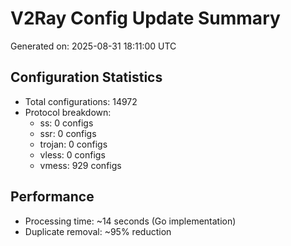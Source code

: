 # V2Ray Config Update Summary
Generated on: 2025-08-31 18:11:00 UTC

## Configuration Statistics
- Total configurations: 14972
- Protocol breakdown:
  - ss: 0 configs
  - ssr: 0 configs
  - trojan: 0 configs
  - vless: 0 configs
  - vmess: 929 configs

## Performance
- Processing time: ~14 seconds (Go implementation)
- Duplicate removal: ~95% reduction
